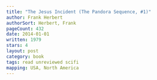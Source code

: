 ```yaml
---
title: "The Jesus Incident (The Pandora Sequence, #1)"
author: Frank Herbert
authorSort: Herbert, Frank
pageCount: 432
date: 2014-01-01
written: 1979
stars: 4
layout: post
category: book
tags: read unreviewed scifi
mapping: USA, North America
---
```

